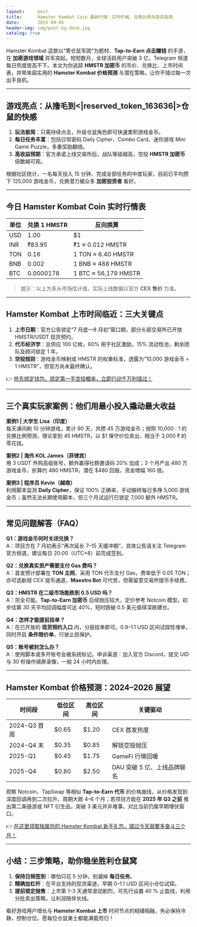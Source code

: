 ```yaml
---
layout:     post
title:      Hamster Kombat Coin 最新行情：实时价格、兑换比例与投资指南
date:       2025-09-05
header-img: img/post-bg-desk.jpg
catalog: true
---
```


Hamster Kombat 这款以“寄仓鼠军团”为题材、**Tap-to-Earn 点击赚钱** 的手游，在 **加密游戏领域** 异军突起。短短数月，全球活跃用户突破 3 亿，Telegram 频道每日热度居高不下。本文为你追踪 **HMSTR 加密币** 的币价、兑换比、上市时间表，并带来超实用的 **Hamster Kombat 价格预测** 与潜在策略，让你不错过每一次出手良机。

---

## 游戏亮点：从撸毛到<|reserved_token_163636|>仓鼠的快感

 1. **玩法极简**：只需持续点击，升级仓鼠角色即可快速累积游戏金币。
 2. **每日任务丰富**：包括日常密码 Daily Cipher、Combo Card、迷你游戏 Mini Game Puzzle，多重奖励翻倍。
 3. **高收益预期**：官方承诺上线交易所后，战队等级越高，空投 **HMSTR 加密币** 倍数越可观。

 根据社区统计，一名每天投入 15 分钟、完成全部任务的中度玩家，目前已平均攒下 125,000 游戏金币，兑换潜力被众多 **加密投资者** 看好。

---

## 今日 Hamster Kombat Coin 实时行情表

| 单位 | 兑换 1 HMSTR | 反向换算 |
|------|-------------|----------|
| USD  | 1.00        | $1       |
| INR  | ₹83.95      | ₹1 ≈ 0.012 HMSTR |
| TON  | 0.16        | 1 TON ≈ 6.40 HMSTR |
| BNB  | 0.002       | 1 BNB ≈ 488 HMSTR |
| BTC  | 0.0000178   | 1 BTC ≈ 56,179 HMSTR |

> 提示：以上为多头市场估计值，实际上线数据以官方 **CEX 售价** 为准。

---

## Hamster Kombat 上市时间临近：三大关键点

 1. **上市日期**：官方公告锁定“7 月底—8 月初”窗口期，部分头部交易所已开放 HMSTR/USDT 现货预约。
 2. **代币经济学**：总供应 100 亿枚，60% 用于社区激励，15% 流动性池，剩余团队及顾问锁定 1 年。
 3. **空投规则**：游戏金币映射成 HMSTR 的权重标准，透露为“10,000 游戏金币 = 1 HMSTR”，但官方尚未最终确认。
 
👉 [抢先绑定钱包，锁定第一手空投概率，立即行动千万别错过！](https://okxdog.com/)

---

## 三个真实玩家案例：他们用最小投入撬动最大收益

 **案例1 | 大学生 Lisa（印度）**  
 每天课间刷 10 分钟游戏，累计 90 天，共攒 45 万游戏金币；按照 10,000 : 1 的兑换比例预测，理论拿到 45 HMSTR，以 $1 保守价位卖出，相当于 3,000 ₹ 的零花钱。

 **案例2 | 海外 KOL James（菲律宾）**  
 用 3 USDT 外购高级账号，额外赢得社群邀请码 20% 加成；3 个月产出 480 万游戏金币，折算约 480 HMSTR，潜在 $480 回报，资金增幅 160 倍。

 **案例3 | 程序员 Kevin（越南）**  
 利用脚本监测 **Daily Cipher**，保证 100% 正确率，手动搬砖每日多挣 5,000 游戏金币；虽然无法长期使用脚本，但三个月试运行已锁定 7,000 额外 HMSTR。

---

## 常见问题解答（FAQ）

 **Q1：游戏金币何时关闭兑换？**  
 A：项目方在 7 月初表示“再次延长 7–15 天缓冲期”，具体公告请关注 Telegram 官方频道，建议每日 20:00（UTC+8）前完成签到。

 **Q2：兑换真实资产需要支付 Gas 费吗？**  
 A：首发预计部署在 **TON 主网**，采用 TON 代币支付 Gas，费率低于 0.05 TON；亦可选新规 CEX 提币通道，**Maestro Bot** 可代劳，但需留意交易所提币手续费。

 **Q3：HMSTR 在二级市场能跌到 0.5 USD 吗？**  
 A：完全可能。**Tap-to-Earn 加密币** 后续抛压较大，定价参考 Notcoin 模型。初步估算 30 天平均回调幅度可达 40%，短时跌破 0.5 美元值得深跌建仓。

 **Q4：怎样才能提前挂单？**  
 A：在已开放的 **现货预约入口** 内，分层挂单即可。0.9–1.1 USD 区间试探性埋单，同时开启 **条件限价单**，行驶止损保护。

 **Q5：账号被封怎么办？**  
 A：使用脚本或多开账号会被系统标记。申诉渠道：加入官方 Discord，提交 UID 与 30 秒操作镜屏录像，一般 24 小时内处理。

---

## Hamster Kombat 价格预测：2024–2026 展望

| 时间段   | 低位区间 | 高位区间 | 关键驱动 |
|----------|----------|----------|----------|
| 2024-Q3 首周 | $0.65 | $1.20 | CEX 首发热度 |
| 2024-Q4 末 | $0.35 | $0.85 | 解锁空投抛压 |
| 2025-Q1 | $0.45 | $1.75 | GameFi 行情回暖 |
| 2025-Q4 | $0.80 | $2.50 | DAU 突破 5 亿、上线品牌联名 |

 观察 Notcoin、TapSwap 等相似 **Tap-to-Earn 代币** 的价格曲线，从价格发现到深度回调再到二次拉升，周期大致 4–6 个月；若项目方能在 **2025 年 Q3 之前** 推出第二条链游或 NFT 衍生品，突破 3 美元并非难事。对比当前仍属早期埋伏窗口。

👉 [在这里领取独属你的 Hamster Kombat 新手礼包，错过今天就要多奋斗三个月！](https://okxdog.com/)

---

## 小结：三步策略，助你稳坐胜利仓鼠窝

 1. **保持日频签到**：哪怕只花 5 分钟，别漏掉 **每日任务**。
 2. **精确加杠杆**：在平台支持的现货渠道，早期 0–1.1 USD 区间小仓位试探。
 3. **提前锁定抛售**：上市第 1–3 天通常波动剧烈，可先行设置 40 % 止盈线，利用分批卖出策略，让利润陪伴长线。

 看好游戏用户增长与 **Hamster Kombat 上市** 时间节点的相辅相融，务必保持冷静，控制仓位。愿每位仓鼠勇士都能满载而归！